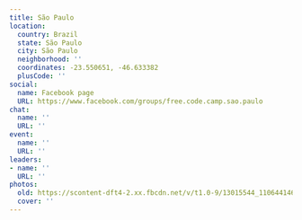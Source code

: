 ```yaml
---
title: São Paulo
location:
  country: Brazil
  state: São Paulo
  city: São Paulo
  neighborhood: ''
  coordinates: -23.550651, -46.633382
  plusCode: ''
social:
  name: Facebook page
  URL: https://www.facebook.com/groups/free.code.camp.sao.paulo
chat:
  name: ''
  URL: ''
event:
  name: ''
  URL: ''
leaders:
- name: ''
  URL: ''
photos:
  old: https://scontent-dft4-2.xx.fbcdn.net/v/t1.0-9/13015544_1106441466045081_7149080490756959995_n.jpg?oh=81c7ef77af84953a2918e37b319b6a7c&oe=595E33D9
  cover: ''
---
```

